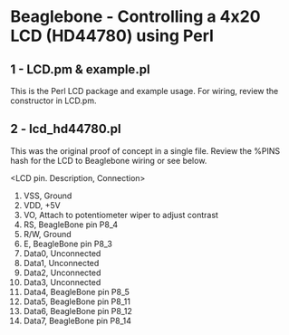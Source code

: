 Beaglebone - Controlling a 4x20 LCD (HD44780) using Perl
==========

1 - LCD.pm & example.pl
-------------
This is the Perl LCD package and example usage.  For wiring, review the constructor in LCD.pm.


2 - lcd_hd44780.pl
-------------
This was the original proof of concept in a single file.  Review the %PINS hash for the LCD to 
Beaglebone wiring or see below. 


  <LCD pin. Description, Connection>

  1. VSS, Ground
  2. VDD, +5V
  3. VO, Attach to potentiometer wiper to adjust contrast
  4. RS, BeagleBone pin P8_4
  5. R/W, Ground
  6. E, BeagleBone pin P8_3
  7. Data0, Unconnected
  8. Data1, Unconnected
  9. Data2, Unconnected
  10. Data3, Unconnected
  11. Data4, BeagleBone pin P8_5
  12. Data5, BeagleBone pin P8_11
  13. Data6, BeagleBone pin P8_12
  14. Data7, BeagleBone pin P8_14

